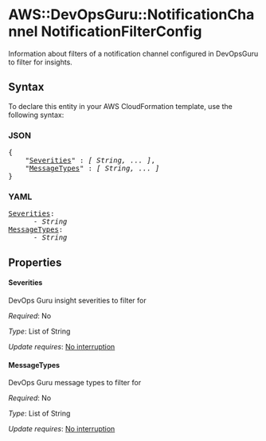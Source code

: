 # AWS::DevOpsGuru::NotificationChannel NotificationFilterConfig

Information about filters of a notification channel configured in DevOpsGuru to filter for insights.

## Syntax

To declare this entity in your AWS CloudFormation template, use the following syntax:

### JSON

<pre>
{
    "<a href="#severities" title="Severities">Severities</a>" : <i>[ String, ... ]</i>,
    "<a href="#messagetypes" title="MessageTypes">MessageTypes</a>" : <i>[ String, ... ]</i>
}
</pre>

### YAML

<pre>
<a href="#severities" title="Severities">Severities</a>: <i>
      - String</i>
<a href="#messagetypes" title="MessageTypes">MessageTypes</a>: <i>
      - String</i>
</pre>

## Properties

#### Severities

DevOps Guru insight severities to filter for

_Required_: No

_Type_: List of String

_Update requires_: [No interruption](https://docs.aws.amazon.com/AWSCloudFormation/latest/UserGuide/using-cfn-updating-stacks-update-behaviors.html#update-no-interrupt)

#### MessageTypes

DevOps Guru message types to filter for

_Required_: No

_Type_: List of String

_Update requires_: [No interruption](https://docs.aws.amazon.com/AWSCloudFormation/latest/UserGuide/using-cfn-updating-stacks-update-behaviors.html#update-no-interrupt)

